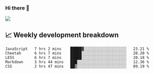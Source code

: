 ### Hi there 👋
<img align="center" src="https://github-readme-stats.vercel.app/api?username=Tumao727&show_icons=true&hide_title=true&theme=dracula" />


## 📈 Weekly development breakdown
<!--START_SECTION:waka-->
```text
JavaScript   7 hrs 2 mins    █████▓░░░░░░░░░░░░░░░░░░░   23.21 % 
Cheetah      6 hrs 7 mins    █████░░░░░░░░░░░░░░░░░░░░   20.20 % 
LESS         6 hrs 7 mins    █████░░░░░░░░░░░░░░░░░░░░   20.18 % 
Markdown     3 hrs 44 mins   ███░░░░░░░░░░░░░░░░░░░░░░   12.36 % 
CSS          2 hrs 47 mins   ██▒░░░░░░░░░░░░░░░░░░░░░░   09.19 % 
```
<!--END_SECTION:waka-->